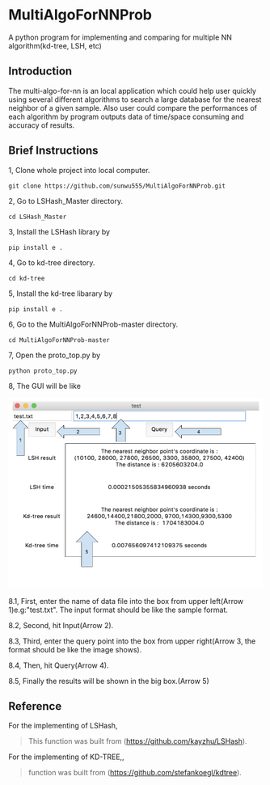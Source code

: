# MultiAlgoForNNProb
A python program for implementing and comparing for multiple NN algorithm(kd-tree, LSH, etc) 

Introduction
---

The multi-algo-for-nn is an local application which could help user quickly using several different algorithms to search a large database for the nearest neighbor of a given sample. Also user could compare the performances of each algorithm by program outputs data of time/space consuming and accuracy of results.

Brief Instructions
---

1, Clone whole project into local computer.

    git clone https://github.com/sunwu555/MultiAlgoForNNProb.git
    
2, Go to LSHash_Master directory. 
    
    cd LSHash_Master
        
3, Install the LSHash library by

    pip install e .
    
4, Go to kd-tree directory.

    cd kd-tree
    
5, Install the kd-tree libarary by 

    pip install e .
    
6, Go to the MultiAlgoForNNProb-master directory.

    cd MultiAlgoForNNProb-master

7, Open the proto_top.py by

    python proto_top.py

8, The GUI will be like

![](https://github.com/sunwu555/MultiAlgoForNNProb/blob/master/UI.png)
    
8.1, First, enter the name of data file into the box from upper left(Arrow 1)e.g:"test.txt". The input format should be like the sample format.

8.2, Second, hit Input(Arrow 2).

8.3, Third, enter the query point into the box from upper right(Arrow 3, the format should be like the image shows).

8.4, Then, hit Query(Arrow 4).

8.5, Finally the results will be shown in the big box.(Arrow 5)

Reference
---

For the implementing of LSHash, 

>This function was built from (https://github.com/kayzhu/LSHash).

For the implementing of KD-TREE,, 

> function was built from (https://github.com/stefankoegl/kdtree).
